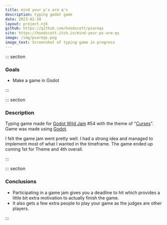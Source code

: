 ```yaml
---
title: mind your p's are q's
description: typing godot game
date: 2023-02-28
layout: project.njk
github: https://github.com/hoodscott/psareqs
site: https://hoodscott.itch.io/mind-your-ps-are-qs
image: /img/psareqs.png
image_text: Screenshot of typing game in progress
---
```


::: section

### Goals

- Make a game in Godot

:::

::: section

### Description

Typing game made for [Godot Wild Jam](https://godotwildjam.com/) #54 with the theme of "[Curses](https://itch.io/jam/godot-wild-jam-54)".  Game was made using [Godot](https://godotengine.org/).

I felt the game jam went pretty well.  I had a strong idea and managed to implement most of what I wanted in the timeframe.  The game ended up coming 1st for Theme and 4th overall.

:::

::: section

### Conclusions

- Participating in a game jam gives you a deadline to hit which provides a little bit extra motivation to actually finish the game.
- It also gets a few extra people to play your game as the judges are other players.

:::
